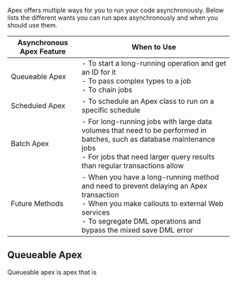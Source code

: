 Apex offers multiple ways for you to run your code asynchronously. Below lists the different wants you can run apex asynchronously and when you should use them.

| Asynchronous Apex Feature                                                                                                                                                                                                                                                                                                                                                                    | When to Use                                                                                                                                                                                                      |
| -------------------------------------------------------------------------------------------------------------------------------------------------------------------------------------------------------------------------------------------------------------------------------------------------------------------------------------------------------------------------------------------- | ---------------------------------------------------------------------------------------------------------------------------------------------------------------------------------------------------------------- |
| Queueable Apex | - To start a long-running operation and get an ID for it<br>- To pass complex types to a job<br>- To chain jobs                                                                                                  |
| Scheduled Apex | - To schedule an Apex class to run on a specific schedule                                                                                                                                                        |
| Batch Apex  | - For long-running jobs with large data volumes that need to be performed in batches, such as database maintenance jobs<br>- For jobs that need larger query results than regular transactions allow             |
| Future Methods | - When you have a long-running method and need to prevent delaying an Apex transaction<br>- When you make callouts to external Web services<br>- To segregate DML operations and bypass the mixed save DML error |

## Queueable Apex
Queueable apex is apex that is 